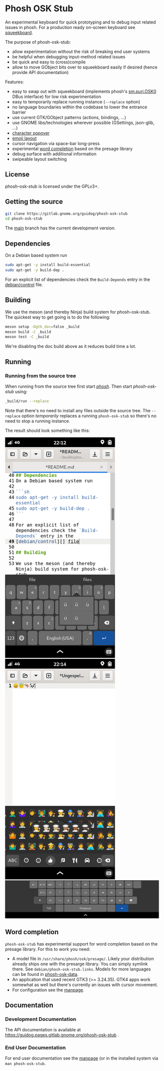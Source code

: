 # Phosh OSK Stub

An experimental keyboard for quick prototyping and to debug input related
issues in phosh. For a production ready on-screen keyboard see [squeekboard][].

The purpose of phosh-osk-stub:
- allow experimentation without the risk of breaking end user systems
- be helpful when debugging input-method related issues
- be quick and easy to (cross)compile
- allow to move GObject bits over to squeekboard easily if desired
  (hence provide API documentation)

Features:
- easy to swap out with squeekboard (implements phosh's [sm.puri.OSK0]() DBus
  interface) for low risk experimentation
- easy to temporarily replace running instance (`--replace` option)
- no language boundaries within the codebase to lower the entrance barrier
- use current GTK/GObject patterns (actions, bindings, …)
- use GNOME libs/technologies wherever possible (GSettings, json-glib, …)
- [character popover](https://gitlab.gnome.org/guidog/phosh-osk-stub/-/raw/main/screenshots/pos-popover.png)
- [emoji layout](https://gitlab.gnome.org/guidog/phosh-osk-stub/-/raw/main/screenshots/pos-emoji.png)
- cursor navigation via space-bar long-press
- experimental [word completion](https://social.librem.one/@agx/109428599061094716)
  based on the presage library
- debug surface with additional information
- swipeable layout switching

## License

phosh-osk-stub is licensed under the GPLv3+.

## Getting the source

```sh
git clone https://gitlab.gnome.org/guidog/phosh-osk-stub
cd phosh-osk-stub
```

The [main][] branch has the current development version.

## Dependencies
On a Debian based system run

```sh
sudo apt-get -y install build-essential
sudo apt-get -y build-dep .
```

For an explicit list of dependencies check the `Build-Depends` entry in the
[debian/control][] file.

## Building

We use the meson (and thereby Ninja) build system for phosh-osk-stub.
The quickest way to get going is to do the following:

```sh
meson setup -Dgtk_doc=false _build
meson build -C _build
meson test -C _build
```

We're disabling the doc build above as it reduces build time a lot.

## Running
### Running from the source tree
When running from the source tree first start *[phosh][]*.
Then start *phosh-osk-stub* using:

```sh
_build/run --replace
```

Note that there's no need to install any files outside the source tree. The
`--replace` option *temporarily* replaces a running `phosh-osk-stub` so there's
no need to stop a running instance.

The result should look something like this:

![character popover](screenshots/pos-popover.png)
![emoji layout](screenshots/pos-emoji.png)
![inscript/malayalam](screenshots/pos-wide-in+mal.png)

## Word completion
``phosh-osk-stub`` has experimental support for word completion based on the
presage library. For this to work you need:

- A model file in `/usr/share/phosh/osk/presage/`. Likely your distribution
  already ships one with the presarge library. You can simply symlink there.
  See `debian/phosh-osk-stub.links`. Models for more languages can be found
  in [phosh-osk-data][].
- An application that used recent GTK3 (>= 3.24.35). GTK4 apps work
  somewhat as well but there's currently an issues with cursor
  movement.
- For configuration see the [manpage][].

## Documentation

### Development Documentation

The API documentation is available at https://guidog.pages.gitlab.gnome.org/phosh-osk-stub .

### End User Documentation

For end user documentation see the [manpage](./doc/phosh-osk-stub.rst) (or
in the installed system via `man phosh-osk-stub`.

[main]: https://gitlab.gnome.org/guidog/phosh-osk-stub/-/tree/main
[.gitlab-ci.yml]: https://gitlab.gnome.org/guidog/phosh-osk-stub/-/blob/main/.gitlab-ci.yml
[debian/control]:https://gitlab.gnome.org/guidog/phosh-osk-stub/-/blob/main/debian/control
[phosh]: https://gitlab.gnome.org/World/Phosh/phosh
[squeekboard]: https://gitlab.gnome.org/World/Phosh/squeekboard
[sm.puri.OSK0]: https://gitlab.gnome.org/World/Phosh/phosh/-/blob/main/src/dbus/sm.puri.OSK0.xml
[phosh-osk-data]: https://gitlab.gnome.org/guidog/phosh-osk-data/
[manpage]: ./docs/phosh-osk-stub.rst
